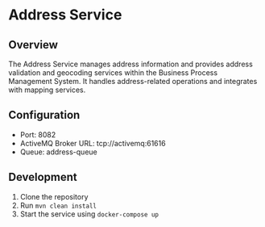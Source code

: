 # Address Service

## Overview
The Address Service manages address information and provides address validation and geocoding services within the Business Process Management System. It handles address-related operations and integrates with mapping services.

## Configuration
- Port: 8082
- ActiveMQ Broker URL: tcp://activemq:61616
- Queue: address-queue

## Development
1. Clone the repository
2. Run `mvn clean install`
3. Start the service using `docker-compose up`
